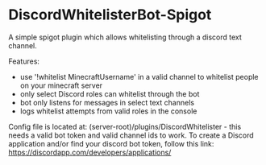 # DiscordWhitelisterBot-Spigot

A simple spigot plugin which allows whitelisting through a discord text channel.

Features:
- use '!whitelist MinecraftUsername' in a valid channel to whitelist people on your minecraft server
- only select Discord roles can whitelist through the bot
- bot only listens for messages in select text channels
- logs whitelist attempts from valid roles in the console

Config file is located at: (server-root)/plugins/DiscordWhitelister - this needs a valid bot token and valid channel ids to work.
To create a Discord application and/or find your discord bot token, follow this link: https://discordapp.com/developers/applications/
